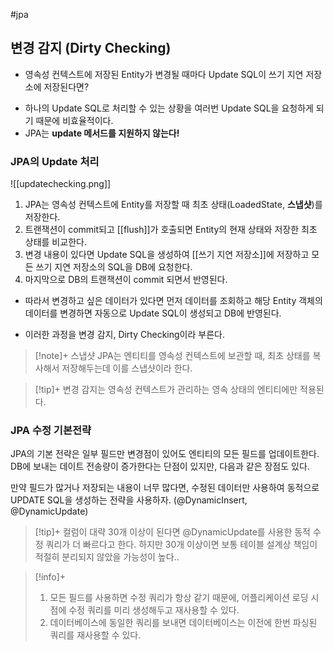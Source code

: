 #jpa 

## 변경 감지 (Dirty Checking)
- 영속성 컨텍스트에 저장된 Entity가 변경될 때마다 Update SQL이 쓰기 지연 저장소에 저장된다면?
+ 하나의 Update SQL로 처리할 수 있는 상황을 여러번 Update SQL을 요청하게 되기 때문에 비효율적이다.
+ JPA는 **update 메서드를 지원하지 않는다!**


### JPA의 Update 처리

![[updatechecking.png]]
1. JPA는 영속성 컨텍스트에 Entity를 저장할 때 최초 상태(LoadedState, **스냅샷**)를 저장한다.
2. 트랜잭션이 commit되고 [[flush]]가 호출되면 Entity의 현재 상태와 저장한 최초 상태를 비교한다.
3. 변경 내용이 있다면 Update SQL을 생성하여 [[쓰기 지연 저장소]]에 저장하고 모든 쓰기 지연 저장소의 SQL을 DB에 요청한다.
4. 마지막으로 DB의 트랜잭션이 commit 되면서 반영된다.

- 따라서 변경하고 싶은 데이터가 있다면 먼저 데이터를 조회하고 해당 Entity 객체의 데이터를 변경하면 자동으로 Update SQL이 생성되고 DB에 반영된다.
+ 이러한 과정을 변경 감지, Dirty Checking이라 부른다.

> [!note]+ 스냅샷
> JPA는 엔티티를 영속성 컨텍스트에 보관할 때, 최초 상태를 복사해서 저장해두는데 이를 스냅샷이라 한다.


> [!tip]+ 
> 변경 감지는 영속성 컨텍스트가 관리하는 영속 상태의 엔티티에만 적용된다.

### JPA 수정 기본전략
JPA의 기본 전략은 일부 필드만 변경점이 있어도 엔티티의 모든 필드를 업데이트한다. DB에 보내는 데이트 전송량이 증가한다는 단점이 있지만, 다음과 같은 장점도 있다.

만약 필드가 많거나 저장되는 내용이 너무 많다면, 수정된 데이터만 사용하여 동적으로 UPDATE SQL을 생성하는 전략을 사용하자. (@DynamicInsert, @DynamicUpdate)

> [!tip]+ 
> 컬럼이 대략 30개 이상이 된다면 @DynamicUpdate를 사용한 동적 수정 쿼리가 더 빠르다고 한다. 하지만 30개 이상이면 보통 테이블 설계상 책임이 적절히 분리되지 않았을 가능성이 높다..

> [!info]+ 
> 1. 모든 필드를 사용하면 수정 쿼리가 항상 같기 때문에, 어플리케이션 로딩 시점에 수정 쿼리를 미리 생성해두고 재사용할 수 있다.
> 2. 데이터베이스에 동일한 쿼리를 보내면 데이터베이스는 이전에 한번 파싱된 쿼리를 재사용할 수 있다.